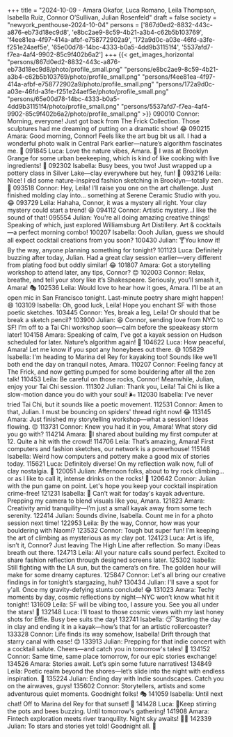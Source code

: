 +++
title = "2024-10-09 - Amara Okafor, Luca Romano, Leila Thompson, Isabella Ruiz, Connor O’Sullivan, Julian Rosenfeld"
draft = false
society = "newyork_penthouse-2024-10-04"
persons = ['867d0ed2-8832-443c-a876-eb73d18ec9d8', 'e8bc2ae9-8c59-4b21-a3b4-c62b5b103769', 'f4ee81ea-4f97-414a-afbf-e758772902a9', '172a9d0c-a03e-46fd-a3fe-f251e24aef5e', '65e00d78-14bc-4333-b0a5-4dd9b31151f4', '5537afd7-f7ea-4af4-9902-85c9f402b6a2']
+++
{{< get_images_horizontal "persons/867d0ed2-8832-443c-a876-eb73d18ec9d8/photo/profile_small.png" "persons/e8bc2ae9-8c59-4b21-a3b4-c62b5b103769/photo/profile_small.png" "persons/f4ee81ea-4f97-414a-afbf-e758772902a9/photo/profile_small.png" "persons/172a9d0c-a03e-46fd-a3fe-f251e24aef5e/photo/profile_small.png" "persons/65e00d78-14bc-4333-b0a5-4dd9b31151f4/photo/profile_small.png" "persons/5537afd7-f7ea-4af4-9902-85c9f402b6a2/photo/profile_small.png" >}}
090010 Connor: Morning, everyone! Just got back from The Frick Collection. Those sculptures had me dreaming of putting on a dramatic show! 😂
090215 Amara: Good morning, Connor! Feels like the art bug bit us all. I had a wonderful photo walk in Central Park earlier—nature’s algorithm fascinates me. 📸
091845 Luca: Love the nature vibes, Amara. 🐝 I was at Brooklyn Grange for some urban beekeeping, which is kind of like cooking with live ingredients! 🍯
092302 Isabella: Busy bees, you two! Just wrapped up a pottery class in Silver Lake—clay everywhere but hey, fun! 🎨
093216 Leila: Nice! I did some nature-inspired fashion sketching in Brooklyn—totally zen. 🌿
093518 Connor: Hey, Leila! I’ll raise you one on the art challenge. Just finished molding clay into... something at Serene Ceramic Studio with you. 😂
093729 Leila: Hahaha, Connor, it was a mystery all right. Your clay mystery could start a trend! 😆
094112 Connor: Artistic mystery...I like the sound of that!
095554 Julian: You're all doing amazing creative things! Speaking of which, just explored Williamsburg Art Distillery. Art & cocktails—a perfect morning combo! 
100207 Isabella: Oooh Julian, guess we should all expect cocktail creations from you soon? 
100430 Julian: 🍸You know it! By the way, anyone planning something for tonight?
101123 Luca: Definitely buzzing after today, Julian. Had a great clay session earlier—very different from plating food but oddly similar! 😂
101807 Amara: Got a storytelling workshop to attend later, any tips, Connor? 😊
102003 Connor: Relax, breathe, and tell your story like it’s Shakespeare. Seriously, you’ll smash it, Amara! 🎭
102536 Leila: Would love to hear how it goes, Amara. I’ll be at an open mic in San Francisco tonight. Last-minute poetry share might happen! 😄
103109 Isabella: Oh, good luck, Leila! Hope you enchant SF with those poetic sketches.
103445 Connor: Yes, break a leg, Leila! Or should that be break a sketch pencil?
103900 Julian: 😆 Connor, sending love from NYC to SF! I’m off to a Tai Chi workshop soon—calm before the speakeasy storm later!
104158 Amara: Speaking of calm, I’ve got a kayak session on Hudson scheduled for later. Nature’s algorithm again! 🚣
104622 Luca: How peaceful, Amara! Let me know if you spot any honeybees out there. 😅
105829 Isabella: I'm heading to Marina del Rey for kayaking too! Sounds like we’ll both end the day on tranquil notes, Amara.
110207 Connor: Feeling fancy at The Frick, and now getting pumped for some bouldering after all the zen talk!
110453 Leila: Be careful on those rocks, Connor! Meanwhile, Julian, enjoy your Tai Chi session.
111302 Julian: Thank you, Leila! Tai Chi is like a slow-motion dance you do with your soul! 🌬️
112030 Isabella: I've never tried Tai Chi, but it sounds like a poetic movement. 
112531 Connor: Amen to that, Julian. I must be bouncing on spiders' thread right now! 😂
113145 Amara: Just finished my storytelling workshop—what a session! Ideas flowing. 😌
113731 Connor: Knew you had it in you, Amara! What story did you go with?
114214 Amara: 🎤I shared about building my first computer at 12. Quite a hit with the crowd!
114706 Leila: That’s amazing, Amara! First computers and fashion sketches, our network is a powerhouse!
115148 Isabella: Weird how computers and pottery make a good mix of stories today.
115621 Luca: Definitely diverse! On my reflection walk now, full of clay nostalgia. 🌿
120051 Julian: Afternoon folks, about to try rock climbing... or as I like to call it, intense drinks on the rocks! 🤣
120642 Connor: Julian with the pun game on point. Let's hope you keep your cocktail inspiration crime-free!
121231 Isabella: 🤣 Can’t wait for today's kayak adventure. Prepping my camera to blend visuals like you, Amara.
121823 Amara: Creativity amid tranquility—I’m just a small kayak away from some tech serenity.
122414 Julian: Sounds divine, Isabella. Count me in for a photo session next time!
122953 Leila: By the way, Connor, how was your bouldering with Naomi?
123532 Connor: Tough but super fun! I’m keeping the art of climbing as mysterious as my clay pot.
124123 Luca: Art is life, isn’t it, Connor? Just leaving The High Line after reflection. So many iDeas breath out there.
124713 Leila: All your nature calls sound perfect. Excited to share fashion reflection through designed screens later.
125302 Isabella: Still fighting with the LA sun, but the camera’s on fire. The golden hour will make for some dreamy captures.
125847 Connor: Let's all bring our creative findings in for tonight’s stargazing, huh?
130434 Julian: I'll save a spot for y'all. Once my gravity-defying stunts conclude! 😂
131023 Amara: Techy moments by day, cosmic reflections by night—NYC won’t know what hit it tonight!
131609 Leila: SF will be vibing too, I assure you. See you all under the stars! 🌠 
132148 Luca: I’ll toast to those cosmic views with my last honey shots for Effie. Busy bee suits the day!
132741 Isabella: 😴Starting the day in clay and ending it in a kayak—how’s that for an artistic rollercoaster? 
133328 Connor: Life finds its way somehow, Isabella! Drift through that starry canal with ease! 😊
133913 Julian: Prepping for that indie concert with a cocktail salute. Cheers—and catch you in tomorrow's tales! 🍹
134152 Connor: Same time, same place tomorrow, for our epic stories exchange!
134526 Amara: Stories await. Let’s spin some future narratives! 
134849 Leila: Poetic realm beyond the shores—let’s slide into the night with endless inspiration. 🌉
135224 Julian: Ending day with Indie soundscapes. Catch you on the airwaves, guys! 
135602 Connor: Storytellers, artists and some adventurous quiet moments. Goodnight folks! 🎭
141059 Isabella: Until next chat! Off to Marina del Rey for that sunset! 🌅
141428 Luca: 🍯Keep stirring the pots and bees buzzing. Until tomorrow's gathering!
141908 Amara: Fintech exploration meets river tranquility. Night sky awaits! 🚣‍♀️
142339 Julian: To stars and stories yet told! Goodnight all. 🌌
